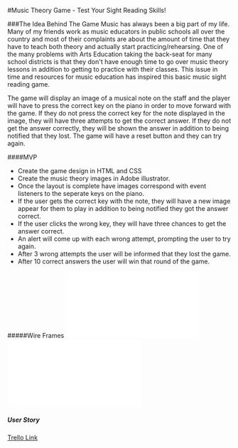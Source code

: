 #Music Theory Game - Test Your Sight Reading Skills!



###The Idea Behind The Game
Music has always been a big part of my life. Many of my friends work as music educators in public schools all over the country and most of their complaints are about the amount of time that they have to teach both theory and actually start practicing/rehearsing. One of the many problems with Arts Education taking the back-seat for many school districts is that they don't have enough time to go over music theory lessons in addition to getting to practice with their classes. This issue in time and resources for music education has inspired this basic music sight reading game.

The game will display an image of a musical note on the staff and the player will have to press the correct key on the piano in order to move forward with the game. If they do not press the correct key for the note displayed in the image, they will have three attempts to get the correct answer. If they do not get the answer correctly, they will be shown the answer in addition to being notified that they lost. The game will have a reset button and they can try again. 

####MVP
* Create the game design in HTML and CSS
* Create the music theory images in Adobe illustrator. 
* Once the layout is complete have images correspond with event listeners to the seperate keys on the piano. 
* If the user gets the correct key with the note, they will have a new image appear for them to play in addition to being notified they got the answer correct.  
* If the user clicks the wrong key, they will have three chances to get the answer correct. 
* An alert will come up with each wrong attempt, prompting the user to try again. 
* After 3 wrong attempts the user will be informed that they lost the game. 
* After 10 correct answers the user will win that round of the game. 




#####Wire Frames
![](assets/wireframe1.pdf)
![](assets/Wireframe2.pdf)


##### User Story

[Trello Link](https://trello.com/b/nTNrPKqZ/project-1)




